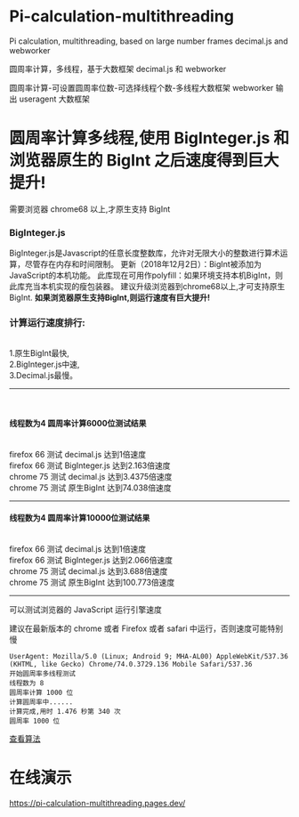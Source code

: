 # Pi-calculation-multithreading

Pi calculation, multithreading, based on large number frames decimal.js and webworker

圆周率计算，多线程，基于大数框架 decimal.js 和 webworker

圆周率计算-可设置圆周率位数-可选择线程个数-多线程大数框架 webworker 输出 useragent 大数框架

# 圆周率计算多线程,使用 BigInteger.js 和浏览器原生的 BigInt 之后速度得到巨大提升!

需要浏览器 chrome68 以上,才原生支持 BigInt

<h3>BigInteger.js</h3>
<p>
  BigInteger.js是Javascript的任意长度整数库，允许对无限大小的整数进行算术运算，尽管存在内存和时间限制。
  更新（2018年12月2日）：BigInt被添加为JavaScript的本机功能。
  此库现在可用作polyfill：如果环境支持本机BigInt，则此库充当本机实现的瘦包装器。
  建议升级浏览器到chrome68以上,才可支持原生BigInt.
<b>如果浏览器原生支持BigInt,则运行速度有巨大提升!</b>
</p>

<h3>计算运行速度排行:</h3>
<br />1.原生BigInt最快,<br />2.BigInteger.js中速,<br />3.Decimal.js最慢。
<hr>
<br />
<h4> 线程数为4 圆周率计算6000位测试结果</h4>
<br />
firefox 66 测试 decimal.js 达到1倍速度
<br />
firefox 66 测试 BigInteger.js 达到2.163倍速度
<br />
chrome 75 测试 decimal.js 达到3.4375倍速度
<br />
chrome 75 测试 原生BigInt 达到74.038倍速度
<p></p>
<hr>
<h4> 线程数为4 圆周率计算10000位测试结果</h4>
<br />
firefox 66 测试 decimal.js 达到1倍速度
<br />
firefox 66 测试 BigInteger.js 达到2.066倍速度
<br />
chrome 75 测试 decimal.js 达到3.688倍速度
<br />
chrome 75 测试 原生BigInt 达到100.773倍速度
<p></p>
<hr>

可以测试浏览器的 JavaScript 运行引擎速度

建议在最新版本的 chrome 或者 Firefox 或者 safari 中运行，否则速度可能特别慢

```
UserAgent: Mozilla/5.0 (Linux; Android 9; MHA-AL00) AppleWebKit/537.36 (KHTML, like Gecko) Chrome/74.0.3729.136 Mobile Safari/537.36
开始圆周率多线程测试
线程数为 8
圆周率计算 1000 位
计算圆周率中......
计算完成,用时 1.476 秒第 340 次
圆周率 1000 位
```

[查看算法](src/pi_calc.AsciiMath)

# 在线演示

https://pi-calculation-multithreading.pages.dev/
